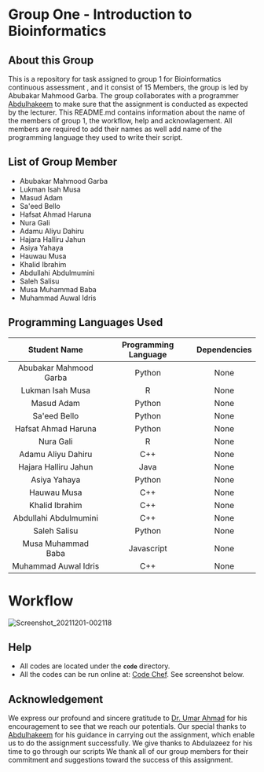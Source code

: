 # Group One - Introduction to Bioinformatics

## About this Group

This is a repository for task assigned to group 1 for Bioinformatics continuous assessment , and it consist of 15 Members, the group is led by Abubakar Mahmood Garba. The group collaborates with a programmer [Abdulhakeem](https://github.com/aoamusat) to make sure that the assignment is conducted as expected by the lecturer. This README.md contains information about the name of the members of group 1, the workflow, help and acknowlagement. All members are required to add their names as well add name of the programming language they used to write their script.

## List of Group Member

- Abubakar Mahmood Garba        
- Lukman Isah Musa              
- Masud Adam                    
- Sa'eed Bello                  
- Hafsat Ahmad Haruna           
- Nura Gali                     
- Adamu Aliyu Dahiru            
- Hajara Halliru Jahun          
- Asiya Yahaya                  
- Hauwau Musa                   
- Khalid Ibrahim                
- Abdullahi Abdulmumini         
- Saleh Salisu                  
- Musa Muhammad Baba            
- Muhammad Auwal Idris          

## Programming Languages Used

| Student Name | Programming Language | Dependencies |
| :---: | :---: | :---: |
| Abubakar Mahmood Garba | Python | None |
| Lukman Isah Musa | R | None |
| Masud Adam | Python | None |
| Sa'eed Bello | Python | None |
| Hafsat Ahmad Haruna | Python | None |
| Nura Gali | R | None |
| Adamu Aliyu Dahiru | C++ | None |
| Hajara Halliru Jahun | Java | None |
| Asiya Yahaya | Python | None |
| Hauwau Musa | C++ | None |
| Khalid Ibrahim | C++ | None |
| Abdullahi Abdulmumini | C++ | None |
| Saleh Salisu | Python | None |
| Musa Muhammad Baba | Javascript | None |
| Muhammad Auwal Idris | C++ | None |


# Workflow


![Screenshot_20211201-002118](https://user-images.githubusercontent.com/94145681/144147188-1c0c7f81-ec8f-469d-8083-3e60c382a271.jpg)


## Help

- All codes are located under the **`code`** directory.
- All the codes can be run online at: [Code Chef](https://www.codechef.com/ide). See screenshot below.


## Acknowledgement

We express our profound and sincere gratitude to [Dr. Umar Ahmad]( https://github.com/babasaraki) for his encouragement to see that we reach our potentials. Our special thanks to [Abdulhakeem](https://github.com/aoamusat) for his guidance in carrying out the assignment, which enable us
 to do the assignment successfully. We give thanks to Abdulazeez for his time to go through our scripts We thank all of our group members for their commitment and suggestions toward the success of this assignment.
